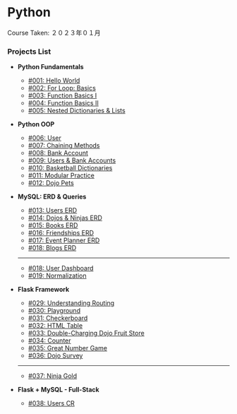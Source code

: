 # Python

Course Taken: ２０２３年０１月

### Projects List

- **Python Fundamentals**
    - [#001: Hello World](Wk1-Fundamentals/001-Hello_World)
    - [#002: For Loop: Basics](Wk1-Fundamentals/002-For_Loop_Basics_I/)
    - [#003: Function Basics I](Wk1-Fundamentals/003-Functions_Basics_I/)
    - [#004: Function Basics II](Wk1-Fundamentals/004-Functions_Basics_II/)
    - [#005: Nested Dictionaries & Lists](Wk1-Fundamentals/005-Nested_Dictionaries_and_Lists/)

- **Python OOP**
    - [#006: User](Wk2-OOP/006-User/)
    - [#007: Chaining Methods](Wk2-OOP/007-Chaining_Methods/)
    - [#008: Bank Account](Wk2-OOP/008-BankAccount/)
    - [#009: Users & Bank Accounts](Wk2-OOP/009-Users_with_BankAccounts/)
    - [#010: Basketball Dictionaries](Wk2-OOP/010-Basketball_Dictionaries/)
    - [#011: Modular Practice](Wk2-OOP/011-Modular_Practice/)
    - [#012: Dojo Pets](Wk2-OOP/012-Dojo_Pets/)

- **MySQL: ERD & Queries**
    - [#013: Users ERD](Wk3-MySQL/erd/013-Users-ERD/)
    - [#014: Dojos & Ninjas ERD](Wk3-MySQL/erd/014-Dojos_and_Ninjas-ERD)
    - [#015: Books ERD](Wk3-MySQL/erd/015-Books-ERD/)
    - [#016: Friendships ERD](Wk3-MySQL/erd/016-Friendships-ERD/)
    - [#017: Event Planner ERD](Wk3-MySQL/erd/017-Event_Planner-ERD/)
    - [#018: Blogs ERD](Wk3-MySQL/erd/018-Blogs-ERD/)
    ---
    - [#018: User Dashboard](#)
    - [#019: Normalization](#)
    <!-- - [#020: Users Queries](#) -->
    <!-- - [#021: ...](#) -->

- **Flask Framework**
    - [#029: Understanding Routing](Wk4-Flask/029-Understanding_Routing/)
    - [#030: Playground](Wk4-Flask/030-Playground/)
    - [#031: Checkerboard](Wk4-Flask/031-Checkboard/)
    - [#032: HTML Table](Wk4-Flask/032-HTML_Table/)
    - [#033: Double-Charging Dojo Fruit Store](Wk4-Flask/033-Dojo-Fruit-Store/)
    - [#034: Counter](Wk4-Flask/034-Counter/)
    - [#035: Great Number Game](Wk4-Flask/035-Great_Number_Game/)
    - [#036: Dojo Survey](Wk4-Flask/036-Dojo_Survey/)
    ---
    - [#037: Ninja Gold](#)

- **Flask + MySQL - Full-Stack** 
    - [#038: Users CR](#)